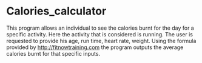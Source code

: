 # Calories_calculator
This program allows an individual to see the calories burnt for the day for a specific activity. Here the activity that is considered is running. The user is requested to provide his age, run time, heart rate, weight. Using the formula provided by http://fitnowtraining.com the program outputs the average calories burnt for that specific inputs.
